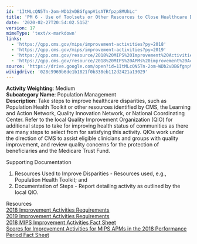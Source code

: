 ```yaml
---
id: '1ItMLcQN5Tn-2om-WDb2vDBGfgnpVisATRfpzp8MUhLc'
title: 'PM 6 - Use of Toolsets or Other Resources to Close Healthcare Disparities Across Communities'
date: '2020-02-27T20:54:02.515Z'
version: 17
mimeType: 'text/x-markdown'
links:
  - 'https://qpp.cms.gov/mips/improvement-activities?py=2018'
  - 'https://qpp.cms.gov/mips/improvement-activities?py=2019'
  - 'https://qpp.cms.gov/resource/2018%20MIPS%20Improvement%20Activities%20Fact%20Sheet'
  - 'https://qpp.cms.gov/resource/2018%20MIPS%20APMs%20improvement%20Activities%20scores%20fact%20sheet'
source: 'https://drive.google.com/open?id=1ItMLcQN5Tn-2om-WDb2vDBGfgnpVisATRfpzp8MUhLc'
wikigdrive: '028c9969b6de1b1821f0b338eb112d2421a13029'
---
```





**Activity Weighting**: Medium  
**Subcategory Name**: Population Management  
**Description**: Take steps to improve healthcare disparities, such as Population Health Toolkit or other resources identified by CMS, the Learning and Action Network, Quality Innovation Network, or National Coordinating Center. Refer to the local Quality Improvement Organization (QIO) for additional steps to take for improving health status of communities as there are many steps to select from for satisfying this activity. QIOs work under the direction of CMS to assist eligible clinicians and groups with quality improvement, and review quality concerns for the protection of beneficiaries and the Medicare Trust Fund.




Supporting Documentation

1. Resources Used to Improve Disparities - Resources used, e.g., Population Health Toolkit; and 
2. Documentation of Steps - Report detailing activity as outlined by the local QIO.





Resources  
[2018 Improvement Activities Requirements](https://qpp.cms.gov/mips/improvement-activities?py=2018)  
[2019 Improvement Activities Requirements](https://qpp.cms.gov/mips/improvement-activities?py=2019)  
[2018 MIPS Improvement Activities Fact Sheet](https://qpp.cms.gov/resource/2018%20MIPS%20Improvement%20Activities%20Fact%20Sheet)  
[Scores for Improvement Activities for MIPS APMs in the 2018 Performance Period Fact Sheet](https://qpp.cms.gov/resource/2018%20MIPS%20APMs%20improvement%20Activities%20scores%20fact%20sheet)
